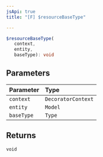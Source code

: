 ```yaml
---
jsApi: true
title: "[F] $resourceBaseType"

---
```

```ts
$resourceBaseType(
   context, 
   entity, 
   baseType): void
```

## Parameters

| Parameter | Type |
| :------ | :------ |
| `context` | `DecoratorContext` |
| `entity` | `Model` |
| `baseType` | `Type` |

## Returns

`void`
